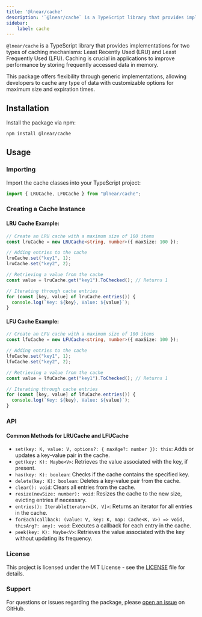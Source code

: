 ```yaml
---
title: '@lnear/cache'
description: '`@lnear/cache` is a TypeScript library that provides implementations for two types of caching mechanisms: Least Recently Used (LRU) and Least...'
sidebar:
    label: cache
---
```

`@lnear/cache` is a TypeScript library that provides implementations for two types of caching mechanisms: Least Recently Used (LRU) and Least Frequently Used (LFU). Caching is crucial in applications to improve performance by storing frequently accessed data in memory.

This package offers flexibility through generic implementations, allowing developers to cache any type of data with customizable options for maximum size and expiration times.

## Installation

Install the package via npm:

```bash
npm install @lnear/cache
```

## Usage

### Importing

Import the cache classes into your TypeScript project:

```typescript
import { LRUCache, LFUCache } from "@lnear/cache";
```

### Creating a Cache Instance

#### LRU Cache Example:

```typescript
// Create an LRU cache with a maximum size of 100 items
const lruCache = new LRUCache<string, number>({ maxSize: 100 });

// Adding entries to the cache
lruCache.set("key1", 1);
lruCache.set("key2", 2);

// Retrieving a value from the cache
const value = lruCache.get("key1").ToChecked(); // Returns 1

// Iterating through cache entries
for (const [key, value] of lruCache.entries()) {
  console.log(`Key: ${key}, Value: ${value}`);
}
```

#### LFU Cache Example:

```typescript
// Create an LFU cache with a maximum size of 100 items
const lfuCache = new LFUCache<string, number>({ maxSize: 100 });

// Adding entries to the cache
lfuCache.set("key1", 1);
lfuCache.set("key2", 2);

// Retrieving a value from the cache
const value = lfuCache.get("key1").ToChecked(); // Returns 1

// Iterating through cache entries
for (const [key, value] of lfuCache.entries()) {
  console.log(`Key: ${key}, Value: ${value}`);
}
```

### API

#### Common Methods for LRUCache and LFUCache

- `set(key: K, value: V, options?: { maxAge?: number }): this`: Adds or updates a key-value pair in the cache.
- `get(key: K): Maybe<V>`: Retrieves the value associated with the key, if present.
- `has(key: K): boolean`: Checks if the cache contains the specified key.
- `delete(key: K): boolean`: Deletes a key-value pair from the cache.
- `clear(): void`: Clears all entries from the cache.
- `resize(newSize: number): void`: Resizes the cache to the new size, evicting entries if necessary.
- `entries(): IterableIterator<[K, V]>`: Returns an iterator for all entries in the cache.
- `forEach(callback: (value: V, key: K, map: Cache<K, V>) => void, thisArg?: any): void`: Executes a callback for each entry in the cache.
- `peek(key: K): Maybe<V>`: Retrieves the value associated with the key without updating its frequency.

### License

This project is licensed under the MIT License - see the [LICENSE](./LICENSE) file for details.

### Support

For questions or issues regarding the package, please [open an issue](https://github.com/lnear-dev/cache/issues) on GitHub.